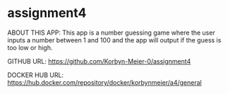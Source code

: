 # assignment4

ABOUT THIS APP:
This app is a number guessing game where the user inputs a number between 1 and 100 and the app will output if the guess is too low or high.

GITHUB URL:
https://github.com/Korbyn-Meier-0/assignment4

DOCKER HUB URL:
https://hub.docker.com/repository/docker/korbynmeier/a4/general

